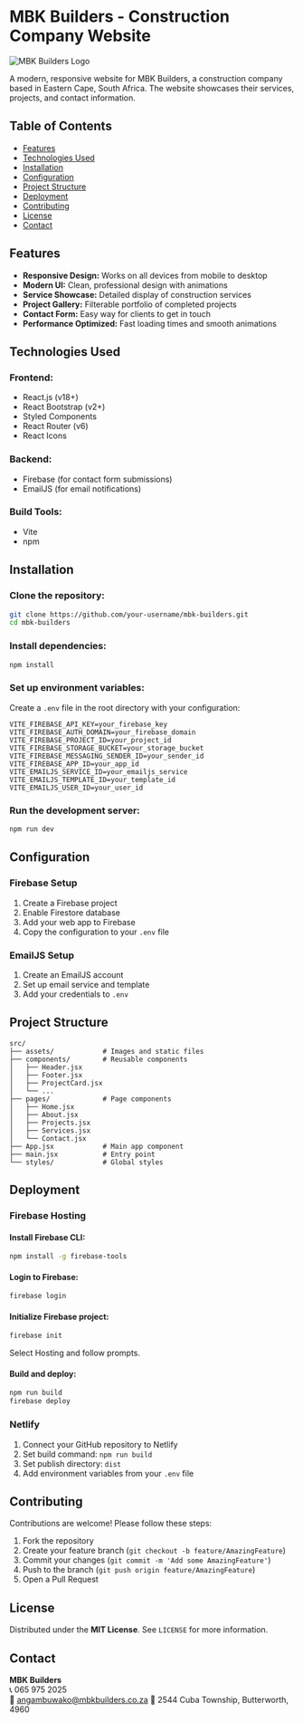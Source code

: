 # MBK Builders - Construction Company Website

![MBK Builders Logo](<!-- Add your logo path here -->)

A modern, responsive website for MBK Builders, a construction company based in Eastern Cape, South Africa. The website showcases their services, projects, and contact information.

## Table of Contents
- [Features](#features)
- [Technologies Used](#technologies-used)
- [Installation](#installation)
- [Configuration](#configuration)
- [Project Structure](#project-structure)
- [Deployment](#deployment)
- [Contributing](#contributing)
- [License](#license)
- [Contact](#contact)

## Features
- **Responsive Design:** Works on all devices from mobile to desktop
- **Modern UI:** Clean, professional design with animations
- **Service Showcase:** Detailed display of construction services
- **Project Gallery:** Filterable portfolio of completed projects
- **Contact Form:** Easy way for clients to get in touch
- **Performance Optimized:** Fast loading times and smooth animations

## Technologies Used

### Frontend:
- React.js (v18+)
- React Bootstrap (v2+)
- Styled Components
- React Router (v6)
- React Icons

### Backend:
- Firebase (for contact form submissions)
- EmailJS (for email notifications)

### Build Tools:
- Vite
- npm

## Installation

### Clone the repository:
```bash
git clone https://github.com/your-username/mbk-builders.git
cd mbk-builders
```

### Install dependencies:
```bash
npm install
```

### Set up environment variables:
Create a `.env` file in the root directory with your configuration:
```env
VITE_FIREBASE_API_KEY=your_firebase_key
VITE_FIREBASE_AUTH_DOMAIN=your_firebase_domain
VITE_FIREBASE_PROJECT_ID=your_project_id
VITE_FIREBASE_STORAGE_BUCKET=your_storage_bucket
VITE_FIREBASE_MESSAGING_SENDER_ID=your_sender_id
VITE_FIREBASE_APP_ID=your_app_id
VITE_EMAILJS_SERVICE_ID=your_emailjs_service
VITE_EMAILJS_TEMPLATE_ID=your_template_id
VITE_EMAILJS_USER_ID=your_user_id
```

### Run the development server:
```bash
npm run dev
```

## Configuration

### Firebase Setup
1. Create a Firebase project
2. Enable Firestore database
3. Add your web app to Firebase
4. Copy the configuration to your `.env` file

### EmailJS Setup
1. Create an EmailJS account
2. Set up email service and template
3. Add your credentials to `.env`

## Project Structure
```
src/
├── assets/            # Images and static files
├── components/        # Reusable components
│   ├── Header.jsx
│   ├── Footer.jsx
│   ├── ProjectCard.jsx
│   └── ...
├── pages/             # Page components
│   ├── Home.jsx
│   ├── About.jsx
│   ├── Projects.jsx
│   ├── Services.jsx
│   └── Contact.jsx
├── App.jsx            # Main app component
├── main.jsx           # Entry point
└── styles/            # Global styles
```

## Deployment

### Firebase Hosting
#### Install Firebase CLI:
```bash
npm install -g firebase-tools
```
#### Login to Firebase:
```bash
firebase login
```
#### Initialize Firebase project:
```bash
firebase init
```
Select Hosting and follow prompts.

#### Build and deploy:
```bash
npm run build
firebase deploy
```

### Netlify
1. Connect your GitHub repository to Netlify
2. Set build command: `npm run build`
3. Set publish directory: `dist`
4. Add environment variables from your `.env` file

## Contributing
Contributions are welcome! Please follow these steps:
1. Fork the repository
2. Create your feature branch (`git checkout -b feature/AmazingFeature`)
3. Commit your changes (`git commit -m 'Add some AmazingFeature'`)
4. Push to the branch (`git push origin feature/AmazingFeature`)
5. Open a Pull Request

## License
Distributed under the **MIT License**. See `LICENSE` for more information.

## Contact
**MBK Builders**  
📞 065 975 2025  
📧 angambuwako@mbkbuilders.co.za 
📍 2544 Cuba Township, Butterworth, 4960

